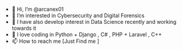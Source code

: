 - 👋 Hi, I’m @arcanex01
- 👀 I’m interested in Cybersecurity and Digital Forensics 
- 🌱 I have also develop interest in Data Science recently and working towards it 
- 💞️ I love coding in Python + Django , C# , PHP + Laravel , C++ 
- 📫 How to reach me [Just Find me ]

<!---
arcanex01/arcanex01 is a ✨ special ✨ repository to document things have learnt overtime
--->
